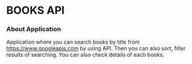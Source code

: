 # BOOKS API

### About Application  

Application where you can search books by title from https://www.googleapis.com by using API.
Then you can also sort, filter results of searching. 
You can also check details of each books.